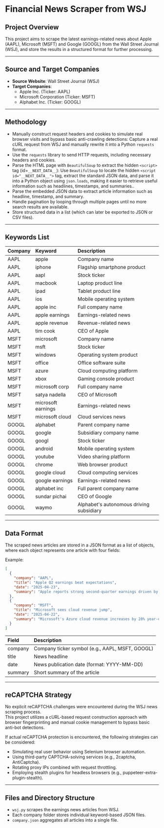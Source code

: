 # Financial News Scraper from WSJ

## Project Overview

This project aims to scrape the latest earnings-related news about Apple (AAPL), Microsoft (MSFT) and Google (GOOGL) from the Wall Street Journal (WSJ), and store the results in a structured format for further processing.

---

## Source and Target Companies

- **Source Website**: Wall Street Journal (WSJ)
- **Target Companies**:
  - Apple Inc. (Ticker: AAPL)
  - Microsoft Corporation (Ticker: MSFT)
  - Alphabet Inc. (Ticker: GOOGL)

---

## Methodology

- Manually construct request headers and cookies to simulate real browser visits and bypass basic anti-crawling detections: Capture a real cURL request from WSJ and manually rewrite it into a Python `requests` format.
- Use the `requests` library to send HTTP requests, including necessary headers and cookies.
- Parse the HTML page with `BeautifulSoup` to extract the hidden `<script>` tag (id=`__NEXT_DATA__`): Use `BeautifulSoup` to locate the hidden `<script id="__NEXT_DATA__">` tag, extract the standard JSON data, and parse it into a Python object using `json.loads`, making it easier to retrieve useful information such as headlines, timestamps, and summaries..
- Parse the embedded JSON data to extract article information such as headline, timestamp, and summary.
- Handle pagination by looping through multiple pages until no more search results are available.
- Store structured data in a list (which can later be exported to JSON or CSV files).


---

## Keywords List

| Company | Keyword | Description |
|:--------|:--------|:------------|
| AAPL | apple | Company name |
| AAPL | iphone | Flagship smartphone product |
| AAPL | aapl | Stock ticker |
| AAPL | macbook | Laptop product line |
| AAPL | ipad | Tablet product line |
| AAPL | ios | Mobile operating system |
| AAPL | apple inc | Full company name |
| AAPL | apple earnings | Earnings-related news |
| AAPL | apple revenue | Revenue-related news |
| AAPL | tim cook | CEO of Apple |
| MSFT | microsoft | Company name |
| MSFT | msft | Stock ticker |
| MSFT | windows | Operating system product |
| MSFT | office | Office software suite |
| MSFT | azure | Cloud computing platform |
| MSFT | xbox | Gaming console product |
| MSFT | microsoft corp | Full company name |
| MSFT | satya nadella | CEO of Microsoft |
| MSFT | microsoft earnings | Earnings-related news |
| MSFT | microsoft cloud | Cloud services news |
| GOOGL | alphabet | Parent company name |
| GOOGL | google | Subsidiary company name |
| GOOGL | googl | Stock ticker |
| GOOGL | android | Mobile operating system |
| GOOGL | youtube | Video sharing platform |
| GOOGL | chrome | Web browser product |
| GOOGL | google cloud | Cloud computing services |
| GOOGL | google earnings | Earnings-related news |
| GOOGL | alphabet inc | Full parent company name |
| GOOGL | sundar pichai | CEO of Google |
| GOOGL | waymo | Alphabet's autonomous driving subsidiary |

---

## Data Format

The scraped news articles are stored in a JSON format as a list of objects, where each object represents one article with four fields:

Example:
```json
[
  {
    "company": "AAPL",
    "title": "Apple Q2 earnings beat expectations",
    "date": "2025-04-23",
    "summary": "Apple reports strong second-quarter earnings driven by iPhone sales."
  },
  {
    "company": "MSFT",
    "title": "Microsoft sees cloud revenue jump",
    "date": "2025-04-22",
    "summary": "Microsoft's Azure cloud revenue increases by 28% year-over-year."
  }
]
```
| Field    | Description |
|:---------|:------------|
| company  | Company ticker symbol (e.g., AAPL, MSFT, GOOGL) |
| title    | News headline |
| date     | News publication date (format: YYYY-MM-DD) |
| summary  | Short summary of the article |

---

## reCAPTCHA Strategy

No explicit reCAPTCHA challenges were encountered during the WSJ news scraping process.  
This project utilizes a cURL-based request construction approach with browser fingerprinting and manual cookie management to bypass basic anti-bot detections.

If actual reCAPTCHA protection is encountered, the following strategies can be considered:
- Simulating real user behavior using Selenium browser automation.
- Using third-party CAPTCHA-solving services (e.g., 2captcha, AntiCaptcha).
- Rotating proxy IPs combined with request throttling.
- Employing stealth plugins for headless browsers (e.g., puppeteer-extra-plugin-stealth).

---

## Files and Directory Structure


- `wsj.py` scrapes the earnings news articles from WSJ.
- Each company folder stores individual keyword-based JSON files.
- `company.json` aggregates all articles into a single file.
